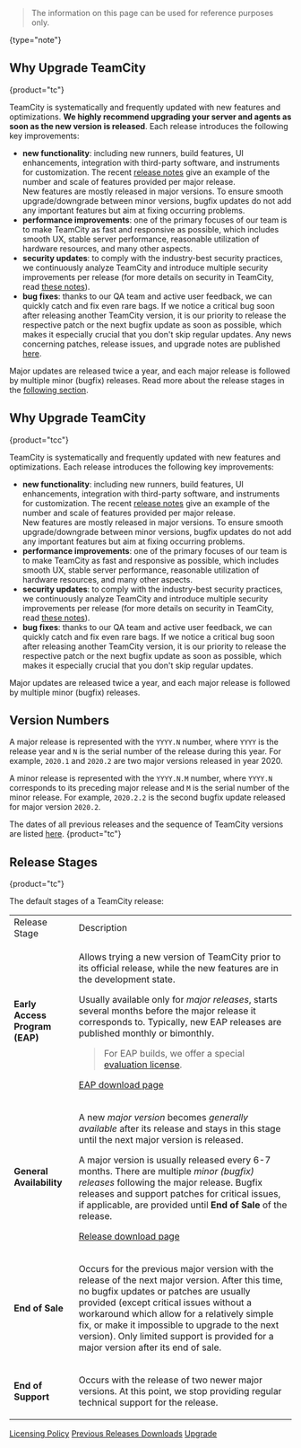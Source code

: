 [//]: # (title: TeamCity Release Cycle)
[//]: # (auxiliary-id: TeamCity Release Cycle)

>The information on this page can be used for reference purposes only.
> 
{type="note"}

## Why Upgrade TeamCity
{product="tc"}

TeamCity is systematically and frequently updated with new features and optimizations. __We highly recommend upgrading your server and agents as soon as the new version is released__. Each release introduces the following key improvements:
* __new functionality__: including new runners, build features, UI enhancements, integration with third-party software, and instruments for customization. The recent [release notes](what-s-new-in-teamcity.md) give an example of the number and scale of features provided per major release.   
  New features are mostly released in major versions. To ensure smooth upgrade/downgrade between minor versions, bugfix updates do not add any important features but aim at fixing occurring problems.
* __performance improvements__: one of the primary focuses of our team is to make TeamCity as fast and responsive as possible, which includes smooth UX, stable server performance, reasonable utilization of hardware resources, and many other aspects.
* __security updates__: to comply with the industry-best security practices, we continuously analyze TeamCity and introduce multiple security improvements per release (for more details on security in TeamCity, read [these notes](security-notes.md)).
* __bug fixes__: thanks to our QA team and active user feedback, we can quickly catch and fix even rare bags. If we notice a critical bug soon after releasing another TeamCity version, it is our priority to release the respective patch or the next bugfix update as soon as possible, which makes it especially crucial that you don't skip regular updates. Any news concerning patches, release issues, and upgrade notes are published [here](upgrade-notes.md).

Major updates are released twice a year, and each major release is followed by multiple minor (bugfix) releases. Read more about the release stages in the [following section](#Release+Stages).

## Why Upgrade TeamCity
{product="tcc"}

TeamCity is systematically and frequently updated with new features and optimizations. Each release introduces the following key improvements:
* __new functionality__: including new runners, build features, UI enhancements, integration with third-party software, and instruments for customization. The recent [release notes](what-s-new-in-teamcity.md) give an example of the number and scale of features provided per major release.   
  New features are mostly released in major versions. To ensure smooth upgrade/downgrade between minor versions, bugfix updates do not add any important features but aim at fixing occurring problems.
* __performance improvements__: one of the primary focuses of our team is to make TeamCity as fast and responsive as possible, which includes smooth UX, stable server performance, reasonable utilization of hardware resources, and many other aspects.
* __security updates__: to comply with the industry-best security practices, we continuously analyze TeamCity and introduce multiple security improvements per release (for more details on security in TeamCity, read [these notes](security-notes.md)).
* __bug fixes__: thanks to our QA team and active user feedback, we can quickly catch and fix even rare bags. If we notice a critical bug soon after releasing another TeamCity version, it is our priority to release the respective patch or the next bugfix update as soon as possible, which makes it especially crucial that you don't skip regular updates.

Major updates are released twice a year, and each major release is followed by multiple minor (bugfix) releases.

## Version Numbers

A major release is represented with the `YYYY.N` number, where `YYYY` is the release year and `N` is the serial number of the release during this year. For example, `2020.1` and `2020.2` are two major versions released in year 2020.

A minor release is represented with the `YYYY.N.M` number, where `YYYY.N` corresponds to its preceding major release and `M` is the serial number of the minor release. For example, `2020.2.2` is the second bugfix update released for major version `2020.2`.

The dates of all previous releases and the sequence of TeamCity versions are listed [here](previous-releases-downloads.md).
{product="tc"}

## Release Stages
{product="tc"}

The default stages of a TeamCity release:

<table>

<tr>

<td>Release Stage</td>
<td>Description</td>

</tr>

<tr>

<td>

__Early Access Program (EAP)__

</td>

<td>

Allows trying a new version of TeamCity prior to its official release, while the new features are in the development state.

Usually available only for _major releases_, starts several months before the major release it corresponds to. Typically, new EAP releases are published monthly or bimonthly.

>For EAP builds, we offer a special [evaluation license](licensing-policy.md#evaluation-license).

[EAP download page](https://www.jetbrains.com/teamcity/nextversion/)

</td>

</tr>

<tr>

<td>

__General Availability__

</td>

<td>

A new _major version_ becomes _generally available_ after its release and stays in this stage until the next major version is released.

A major version is usually released every 6-7 months. There are multiple _minor (bugfix) releases_ following the major release. Bugfix releases and support patches for critical issues, if applicable, are provided until __End of Sale__ of the release.

[Release download page](https://www.jetbrains.com/teamcity/download/)

</td>

</tr>

<tr>

<td>

__End of Sale__

</td>

<td>

Occurs for the previous major version with the release of the next major version. After this time, no bugfix updates or patches are usually provided (except critical issues without a workaround which allow for a relatively simple fix, or make it impossible to upgrade to the next version). Only limited support is provided for a major version after its end of sale.

</td>

</tr>

<tr>

<td>

__End of Support__

</td>

<td>

Occurs with the release of two newer major versions. At this point, we stop providing regular technical support for the release.

</td>

</tr>

</table>


<seealso>
        <category ref="installation">
            <a href="licensing-policy.md">Licensing Policy</a>
            <a href="previous-releases-downloads.md">Previous Releases Downloads</a>
            <a href="upgrade.md">Upgrade</a>
        </category>
</seealso>